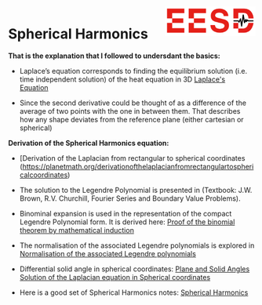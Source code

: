 <a href="img/logo_eesd.png">
    <img src="img/logo_eesd.png" alt="EESD logo" title="EESD" align="right" height="60" />
</a>

# Spherical Harmonics

**That is the explanation that I followed to undersdant the basics:**

 - Laplace’s equation corresponds to finding the equilibrium solution (i.e. time independent solution) of the heat equation in 3D [Laplace's Equation](https://tutorial.math.lamar.edu/Classes/DE/LaplacesEqn.aspx)

 - Since the second derivative could be thought of as a difference of the average of two points with the one in between them. That describes how any shape deviates from the reference plane (either cartesian or spherical)

**Derivation of the Spherical Harmonics equation:**
 - [Derivation of the Laplacian from rectangular to spherical coordinates (https://planetmath.org/derivationofthelaplacianfromrectangulartosphericalcoordinates)

 - The solution to the Legendre Polynomial is presented in (Textbook: J.W. Brown, R.V. Churchill, Fourier Series and Boundary Value Problems). 

 - Binominal expansion is used in the representation of the compact Legendre Polynomial form. It is derived here: [Proof of the binomial theorem by mathematical induction](http://amsi.org.au/ESA_Senior_Years/SeniorTopic1/1c/1c_2content_6.html)
 
 - The normalisation of the associated Legendre polynomials is explored in [Normalisation of the associated Legendre polynomials](https://math.stackexchange.com/questions/1737301/associated-legendre-polynomials-orthogonality-proof-int-11-p-kmx-cdot)
 
 - Differential solid angle in spherical coordinates: [Plane and Solid Angles](https://seos-project.eu/laser-rs/laser-rs-c03-s02-p02.html)
[Solution of the Laplacian equation in Spherical coordinates](http://scipp.ucsc.edu/~haber/ph116C/SphericalHarmonics_12.pdf)

 - Here is a good set of Spherical Harmonics notes: [Spherical Harmonics](https://www.physics.uoguelph.ca/chapter-4-spherical-harmonics)

